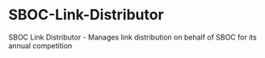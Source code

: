 SBOC-Link-Distributor
=====================

SBOC Link Distributor - Manages link distribution on behalf of SBOC for its annual competition
